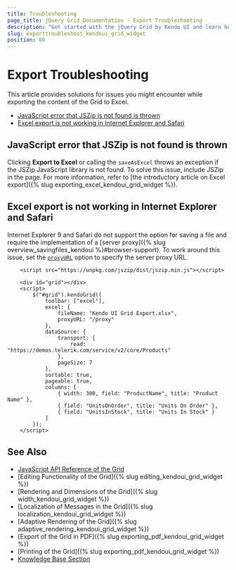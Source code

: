 ```yaml
---
title: Troubleshooting
page_title: jQuery Grid Documentation - Export Troubleshooting
description: "Get started with the jQuery Grid by Kendo UI and learn how to solve issues you might encounter while exporting the content of the Grid to Excel."
slug: exporttroubleshoot_kendoui_grid_widget
position: 80
---
```


# Export Troubleshooting

This article provides solutions for issues you might encounter while exporting the content of the Grid to Excel.

* [JavaScript error that JSZip is not found is thrown](#javascript-error-that-jszip-is-not-found-is-thrown)
* [Excel export is not working in Internet Explorer and Safari](#excel-export-is-not-working-in-internet-explorer-and-safari)

## JavaScript error that JSZip is not found is thrown

Clicking **Export to Excel** or calling the `saveAsExcel` throws an exception if the JSZip JavaScript library is not found. To solve this issue, include JSZip in the page. For more information, refer to [the introductory article on Excel export]({% slug exporting_excel_kendoui_grid_widget %}).

## Excel export is not working in Internet Explorer and Safari

Internet Explorer 9 and Safari do not support the option for saving a file and require the implementation of a [server proxy]({% slug overview_savingfiles_kendoui %}#browser-support). To work around this issue, set the [`proxyURL`](/api/javascript/ui/grid/configuration/excel.proxyurl) option to specify the server proxy URL.

```dojo
    <script src="https://unpkg.com/jszip/dist/jszip.min.js"></script>

    <div id="grid"></div>
    <script>
        $("#grid").kendoGrid({
            toolbar: ["excel"],
            excel: {
                fileName: "Kendo UI Grid Export.xlsx",
                proxyURL: "/proxy"
            },
            dataSource: {
                transport: {
                    read: "https://demos.telerik.com/service/v2/core/Products"
                },
                pageSize: 7
            },
            sortable: true,
            pageable: true,
            columns: [
                { width: 300, field: "ProductName", title: "Product Name" },
                { field: "UnitsOnOrder", title: "Units On Order" },
                { field: "UnitsInStock", title: "Units In Stock" }
            ]
        });
    </script>
```

## See Also

* [JavaScript API Reference of the Grid](/api/javascript/ui/grid)
* [Editing Functionality of the Grid]({% slug editing_kendoui_grid_widget %})
* [Rendering and Dimensions of the Grid]({% slug width_kendoui_grid_widget %})
* [Localization of Messages in the Grid]({% slug localization_kendoui_grid_widget %})
* [Adaptive Rendering of the Grid]({% slug adaptive_rendering_kendoui_grid_widget %})
* [Export of the Grid in PDF]({% slug exporting_pdf_kendoui_grid_widget %})
* [Printing of the Grid]({% slug exporting_pdf_kendoui_grid_widget %})
* [Knowledge Base Section](/knowledge-base)
